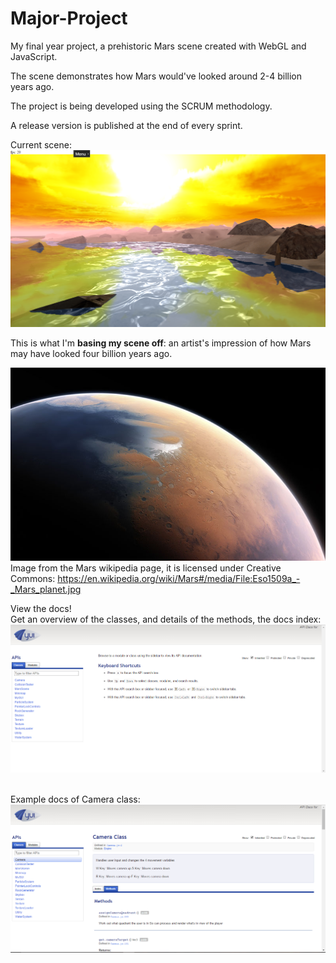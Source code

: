 # Major-Project
My final year project, a prehistoric Mars scene created with WebGL and JavaScript.

The scene demonstrates how Mars would've looked around 2-4 billion years ago. 

The project is being developed using the SCRUM methodology.

A release version is published at the end of every sprint.

Current scene:
![](https://github.com/SamuelSnowball/Major-Project/blob/master/Major%20Project/screenshots/current/4.png) <br>

This is what I'm <b>basing my scene off</b>: an artist's impression of how Mars may have looked four billion years ago.

![](https://github.com/SamuelSnowball/Major-Project/blob/master/Major%20Project/resources/inspiration/prehestoric_mars.jpg) <br>
Image from the Mars wikipedia page, it is licensed under Creative Commons: https://en.wikipedia.org/wiki/Mars#/media/File:Eso1509a_-_Mars_planet.jpg

View the docs! <br>
Get an overview of the classes, and details of the methods, the docs index: <br>
![](https://github.com/SamuelSnowball/Major-Project/blob/master/Major%20Project/screenshots/yuidoc/index.png) <br> <br>

Example docs of Camera class: <br>
![](https://github.com/SamuelSnowball/Major-Project/blob/master/Major%20Project/screenshots/yuidoc/camera.png) <br>



